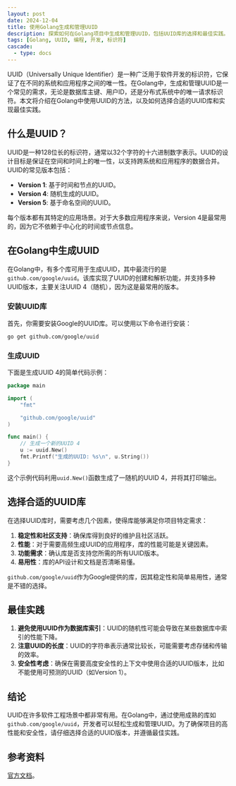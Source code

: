 ```yaml
---
layout: post
date: 2024-12-04
title: 使用Golang生成和管理UUID
description: 探索如何在Golang项目中生成和管理UUID，包括UUID库的选择和最佳实践。
tags: [Golang, UUID, 编程, 开发, 标识符]
cascade:
  - type: docs
---
```


UUID（Universally Unique Identifier）是一种广泛用于软件开发的标识符，它保证了在不同的系统和应用程序之间的唯一性。在Golang中，生成和管理UUID是一个常见的需求，无论是数据库主键、用户ID，还是分布式系统中的唯一请求标识符。本文将介绍在Golang中使用UUID的方法，以及如何选择合适的UUID库和实现最佳实践。

## 什么是UUID？

UUID是一种128位长的标识符，通常以32个字符的十六进制数字表示。UUID的设计目标是保证在空间和时间上的唯一性，以支持跨系统和应用程序的数据合并。UUID的常见版本包括：

- **Version 1**: 基于时间和节点的UUID。
- **Version 4**: 随机生成的UUID。
- **Version 5**: 基于命名空间的UUID。

每个版本都有其特定的应用场景。对于大多数应用程序来说，Version 4是最常用的，因为它不依赖于中心化的时间或节点信息。

## 在Golang中生成UUID

在Golang中，有多个库可用于生成UUID，其中最流行的是`github.com/google/uuid`。该库实现了UUID的创建和解析功能，并支持多种UUID版本，主要关注UUID 4（随机），因为这是最常用的版本。

### 安装UUID库

首先，你需要安装Google的UUID库。可以使用以下命令进行安装：

```shell
go get github.com/google/uuid
```

### 生成UUID

下面是生成UUID 4的简单代码示例：

```go
package main

import (
	"fmt"

	"github.com/google/uuid"
)

func main() {
	// 生成一个新的UUID 4
	u := uuid.New()
	fmt.Printf("生成的UUID: %s\n", u.String())
}
```

这个示例代码利用`uuid.New()`函数生成了一随机的UUID 4，并将其打印输出。

## 选择合适的UUID库

在选择UUID库时，需要考虑几个因素，使得库能够满足你项目特定需求：

1. **稳定性和社区支持**：确保库得到良好的维护且社区活跃。
2. **性能**：对于需要高频生成UUID的应用程序，库的性能可能是关键因素。
3. **功能需求**：确认库是否支持您所需的所有UUID版本。
4. **易用性**：库的API设计和文档是否清晰易懂。

`github.com/google/uuid`作为Google提供的库，因其稳定性和简单易用性，通常是不错的选择。

## 最佳实践

1. **避免使用UUID作为数据库索引**：UUID的随机性可能会导致在某些数据库中索引的性能下降。
2. **注意UUID的长度**：UUID的字符串表示通常比较长，可能需要考虑存储和传输的效率。
3. **安全性考虑**：确保在需要高度安全性的上下文中使用合适的UUID版本，比如不能使用可预测的UUID（如Version 1）。

## 结论

UUID在许多软件工程场景中都非常有用。在Golang中，通过使用成熟的库如`github.com/google/uuid`，开发者可以轻松生成和管理UUID。为了确保项目的高性能和安全性，请仔细选择合适的UUID版本，并遵循最佳实践。

## 参考资料
[官方文档](https://pkg.go.dev/github.com/google/uuid)。

